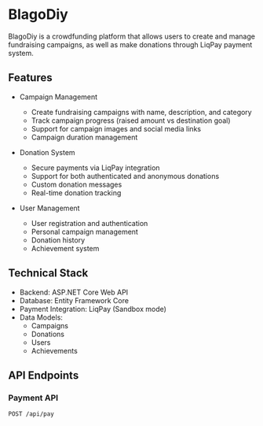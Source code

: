 # BlagoDiy

BlagoDiy is a crowdfunding platform that allows users to create and manage fundraising campaigns, as well as make donations through LiqPay payment system.

## Features

- Campaign Management
  - Create fundraising campaigns with name, description, and category
  - Track campaign progress (raised amount vs destination goal)
  - Support for campaign images and social media links
  - Campaign duration management

- Donation System
  - Secure payments via LiqPay integration
  - Support for both authenticated and anonymous donations
  - Custom donation messages
  - Real-time donation tracking

- User Management
  - User registration and authentication
  - Personal campaign management
  - Donation history
  - Achievement system

## Technical Stack

- Backend: ASP.NET Core Web API
- Database: Entity Framework Core
- Payment Integration: LiqPay (Sandbox mode)
- Data Models:
  - Campaigns
  - Donations
  - Users
  - Achievements

## API Endpoints

### Payment API

```http
POST /api/pay
